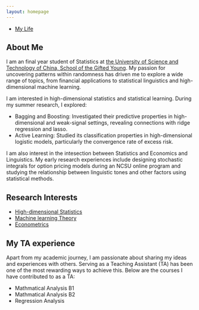 ```yaml
---
layout: homepage
---
```


- [My Life](mylife.md)

## About Me

I am an final year student of Statistics at [the University of Science and Technology of China, School of the Gifted Young]([https://en.scgy.ustc.edu.cn/]). My passion for uncovering patterns within randomness has driven me to explore a wide range of topics, from financial applications to statistical linguistics and high-dimensional machine learning.

I am interested in high-dimensional statistics and statistical learning. During my summer research, I explored:

-  Bagging and Boosting: Investigated their predictive properties in high-dimensional and weak-signal settings, revealing connections with ridge regression and lasso.
-  Active Learning: Studied its classification properties in high-dimensional logistic models, particularly the convergence rate of excess risk.

I am also interest in the intesection between Statistics and Economics and Linguistics. My early research experiences include designing stochastic integrals for option pricing models during an NCSU online program and studying the relationship between linguistic tones and other factors using statistical methods.

## Research Interests

- <ins> High-dimensional Statistics
- <ins> Machine learning Theory
- <ins> Econometrics

## My TA experience

Apart from my academic journey, I am passionate about sharing my ideas and experiences with others. Serving as a Teaching Assistant (TA) has been one of the most rewarding ways to achieve this. Below are the courses I have contributed to as a TA:

-  Mathmatical Analysis B1
-  Mathmatical Analysis B2
-  Regression Analysis




